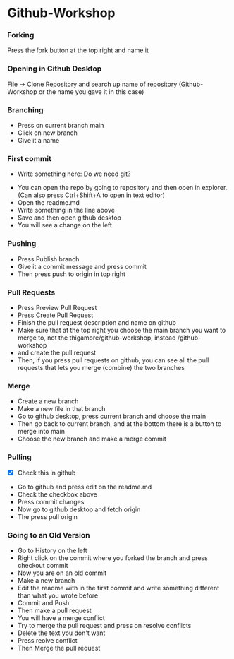 # Github-Workshop
### Forking
Press the fork button at the top right and name it

### Opening in Github Desktop
File -> Clone Repository and search up name of repository (Github-Workshop or the name you gave it in this case)

### Branching
* Press on current branch main
* Click on new branch
* Give it a name

### First commit
- Write something here: Do we need git?

* You can open the repo by going to repository and then open in explorer. (Can also press Ctrl+Shift+A to open in text editor)
* Open the readme.md
* Write something in the line above
* Save and then open github desktop
* You will see a change on the left

### Pushing
* Press Publish branch
* Give it a commit message and press commit
* Then press push to origin in top right

### Pull Requests
* Press Preview Pull Request
* Press Create Pull Request
* Finish the pull request description and name on github
* Make sure that at the top right you choose the main branch you want to merge to, not the thigamore/github-workshop, instead <user>/github-workshop
* and create the pull request
* Then, if you press pull requests on github, you can see all the pull requests that lets you merge (combine) the two branches

### Merge
* Create a new branch
* Make a new file in that branch
* Go to github desktop, press current branch and choose the main
* Then go back to current branch, and at the bottom there is a button to merge into main
* Choose the new branch and make a merge commit

### Pulling
- [x] Check this in github

* Go to github and press edit on the readme.md
* Check the checkbox above
* Press commit changes
* Now go to github desktop and fetch origin
* The press pull origin

### Going to an Old Version
* Go to History on the left
* Right click on the commit where you forked the branch and press checkout commit
* Now you are on an old commit
* Make a new branch
* Edit the readme with in the first commit and write something different than what you wrote before
* Commit and Push
* Then make a pull request
* You will have a merge conflict
* Try to merge the pull request and press on resolve conflicts
* Delete the text you don't want
* Press reolve conflict
* Then Merge the pull request
